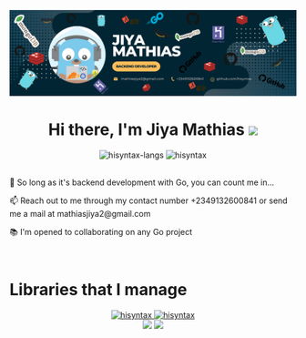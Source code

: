 <p>
    <img src="./static/img.png"></img>
</p>

<!-- <p style="display:flex;justify-content:center">
    <img alt="GitHub followers" src="https://img.shields.io/github/followers/hisyntax?style=social"> &nbsp;&nbsp; <img alt="GitHub User's stars" src="https://img.shields.io/github/stars/hisyntax?style=social"> &nbsp;&nbsp; 
</p> -->

<!-- <div align="center">
  <img src="https://readme-typing-svg.herokuapp.com?font=Architects+Daughter&color=%2338C2FF&size=50&center=true&vCenter=true&height=60&width=600&lines=Hi!+I'm+Samuel+Lawal;Welcome+to+my+profile!" alt="Title"></img>
</div> -->

<h1 align="center">Hi there, I'm <b>Jiya Mathias</b> <img
src="https://github.com/blackcater/blackcater/raw/main/images/Hi.gif" height="32" /></h1>
<div>
<div align="center">
<img height="150em" src="https://github-readme-stats.vercel.app/api/top-langs/?username=hisyntax&layout=compact&show_icon=true&theme=radical&count-private=true&exclude_repo=hisearch,evidence-church,UMCA-blog,my-portfolio-website,college-of-health,ninjafood,zimatty,zickiss" alt="hisyntax-langs"/>
<img height="150em" src="https://github-readme-stats.vercel.app/api/?username=hisyntax&layout=compact&show_icon=true&theme=radical&count_private=true" alt="hisyntax"/>
</div>
<br />
<p>👀 So long as it's backend development with Go, you can count me in...</p>
<p>📫 Reach out to me through my contact number +2349132600841 or send me a mail at mathiasjiya2@gmail.com</p>
<p>📚 I'm opened to collaborating on any Go project</p>
</div>
<br />

<div>
    <h1>Libraries that I manage</h1>
    <div align="center">
    <a href="https://github.com/hisyntax/monnify-go">
      <img height="150em" src="https://github-readme-stats.vercel.app/api/pin/?username=hisyntax&repo=monnify-go&theme=radical" alt="hisyntax"/>
    </a>
    <a href="https://github.com/hisyntax/bingpay-go">
      <img height="150em" src="https://github-readme-stats.vercel.app/api/pin/?username=hisyntax&repo=bingpay-go&theme=radical" alt="hisyntax"/>
    </a>
    </div>
</div>

<div align="center">
 <img src="http://github-readme-streak-stats.herokuapp.com/?user=hisyntax&theme=algolia&background=0d1117&hide_border=true" />
  <img src="https://activity-graph.herokuapp.com/graph?username=hisyntax&theme=react-dark"/>
</div>


<!-- [![Readme Card](https://github-readme-stats.vercel.app/api/pin/?username=hisyntax&repo=monnify-go&theme=radical)](https://github.com/hisyntax/github-readme-stats)
[![Readme Card](https://github-readme-stats.vercel.app/api/pin/?username=hisyntax&repo=bingpay-go&theme=radical)](https://github.com/hisyntax/github-readme-stats) -->